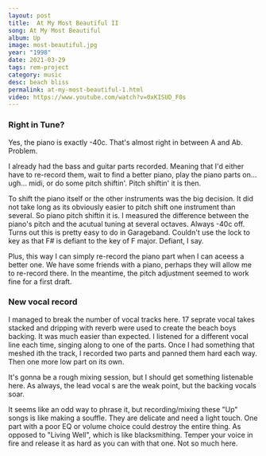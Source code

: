 ```yaml
---
layout: post
title:  At My Most Beautiful II
song: At My Most Beautiful
album: Up
image: most-beautiful.jpg
year: "1998"
date: 2021-03-29
tags: rem-project
category: music
desc: beach bliss
permalink: at-my-most-beautiful-1.html
video: https://www.youtube.com/watch?v=0xKISUD_F0s
---
```


### Right in Tune?
Yes, the piano is exactly -40c. That's almost right in between A and Ab. Problem.

I already had the bass and guitar parts recorded. Meaning that I'd either have to re-record them, wait to find a better piano, play the piano parts on... ugh... midi, or do some pitch shiftin'. Pitch shiftin' it is then.

To shift the piano itself or the other instruments was the big decision. It did not take long as its obviously easier to pitch shift one instrument than several. So piano pitch shiftin it is. I measured the difference between the piano's pitch and the acutual tuning at several octaves. Always -40c off. Turns out this is pretty easy to do in Garageband. Couldn't use the lock to key as that F# is defiant to the key of F major. Defiant, I say.

Plus, this way I can simply re-record the piano part when I can aceess a better one. We have some friends with a piano, perhaps they will allow me to re-record there. In the meantime, the pitch adjustment seemed to work fine for a first draft.

### New vocal record
I managed to break the number of vocal tracks here. 17 seprate vocal takes stacked and dripping with reverb were used to create the beach boys backing. It was much easier than expected. I listened for a different vocal line each time, singing along to one of the parts. Once I had something that meshed ith the track, I recorded two parts and panned them hard each way. Then one more low part on its own.

It's gonna be a rough mixing session, but I should get something listenable here. As always, the lead vocal s are the weak point, but the backing vocals soar.

It seems like an odd way to phrase it, but recording/mixing these "Up" songs is like making a souffle. They are delicate and need a light touch. One part with a poor EQ or volume choice could destroy the entire thing. As opposed to "Living Well", which is like blacksmithing. Temper your voice in fire and release it as hard as you can with that one. Not so much here.

